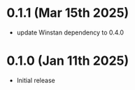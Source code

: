 # 0.1.1 (Mar 15th 2025)

- update Winstan dependency to 0.4.0

# 0.1.0 (Jan 11th 2025)

- Initial release
